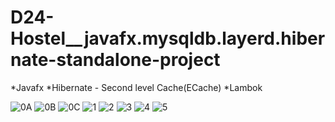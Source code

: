 # D24-Hostel__javafx.mysqldb.layerd.hibernate-standalone-project

*Javafx
*Hibernate - Second level Cache(ECache)
*Lambok

![0A](https://user-images.githubusercontent.com/101045808/233757783-bd8c0633-7c5c-4f21-8ce8-d82824c434d5.jpg)
![0B](https://user-images.githubusercontent.com/101045808/233757787-c51d0822-a695-450d-a634-aeff2440f02e.jpg)
![0C](https://user-images.githubusercontent.com/101045808/233757789-5d61c3b9-586c-4eef-8c16-7623db9c13ee.jpg)
![1](https://user-images.githubusercontent.com/101045808/233757794-10262f23-2828-43f3-965c-da9c2bbe0c7e.jpg)
![2](https://user-images.githubusercontent.com/101045808/233757796-f994f0d9-e433-4740-9c1a-8b23b9b1c99b.jpg)
![3](https://user-images.githubusercontent.com/101045808/233757797-130eac62-fb08-43aa-9bca-d2cff2c48fe8.jpg)
![4](https://user-images.githubusercontent.com/101045808/233757798-fa4b22a2-1aa6-43f6-917a-8028c32223c3.jpg)
![5](https://user-images.githubusercontent.com/101045808/233757800-cc287292-9194-4dbc-84ac-8df4b7670fa0.jpg)
